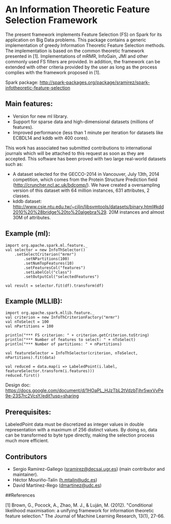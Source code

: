 An Information Theoretic Feature Selection Framework
=====================================================

The present framework implements Feature Selection (FS) on Spark for its application on Big Data problems. This package contains a generic implementation of greedy Information Theoretic Feature Selection methods. The implementation is based on the common theoretic framework presented in [1]. Implementations of mRMR, InfoGain, JMI and other commonly used FS filters are provided. In addition, the framework can be extended with other criteria provided by the user as long as the process complies with the framework proposed in [1].

Spark package: http://spark-packages.org/package/sramirez/spark-infotheoretic-feature-selection

## Main features:

* Version for new ml library.
* Support for sparse data and high-dimensional datasets (millions of features).
* Improved performance (less than 1 minute per iteration for datasets like ECBDL14 and kddb with 400 cores).

This work has associated two submitted contributions to international journals which will be attached to this request as soon as they are accepted. This software has been proved with two large real-world datasets such as:

- A dataset selected for the GECCO-2014 in Vancouver, July 13th, 2014 competition, which comes from the Protein Structure Prediction field (http://cruncher.ncl.ac.uk/bdcomp/). We have created a oversampling version of this dataset with 64 million instances, 631 attributes, 2 classes.
- kddb dataset: http://www.csie.ntu.edu.tw/~cjlin/libsvmtools/datasets/binary.html#kdd2010%20%28bridge%20to%20algebra%29. 20M instances and almost 30M of attributes.

## Example (ml): 
	import org.apache.spark.ml.feature._
	val selector = new InfoThSelector()
		.setSelectCriterion("mrmr")
	      	.setNPartitions(100)
	      	.setNumTopFeatures(10)
	      	.setFeaturesCol("features")
	      	.setLabelCol("class")
	      	.setOutputCol("selectedFeatures")
   
	val result = selector.fit(df).transform(df)

## Example (MLLIB): 
	import org.apache.spark.mllib.feature._
	val criterion = new InfoThCriterionFactory("mrmr")
	val nToSelect = 100
	val nPartitions = 100
	
	println("*** FS criterion: " + criterion.getCriterion.toString)
	println("*** Number of features to select: " + nToSelect)
	println("*** Number of partitions: " + nPartitions)
	
	val featureSelector = InfoThSelector(criterion, nToSelect, nPartitions).fit(data)
	
	val reduced = data.map(i => LabeledPoint(i.label, featureSelector.transform(i.features)))
	reduced.first()
        

Design doc: https://docs.google.com/document/d/1HOaPL_HJzTbL2tVdzbTjhr5wxVvPe9e-23S7rc2VcsY/edit?usp=sharing

## Prerequisites:

LabeledPoint data must be discretized as integer values in double representation with a maximum of 256 distinct values. 
By doing so, data can be transformed to byte type directly, making the selection process much more efficient.

## Contributors

- Sergio Ramírez-Gallego (sramirez@decsai.ugr.es) (main contributor and maintainer).
- Héctor Mouriño-Talín (h.mtalin@udc.es)
- David Martínez-Rego (dmartinez@udc.es)

##References

[1] Brown, G., Pocock, A., Zhao, M. J., & Luján, M. (2012). "Conditional likelihood maximisation: a unifying framework for information theoretic feature selection." The Journal of Machine Learning Research, 13(1), 27-66.
